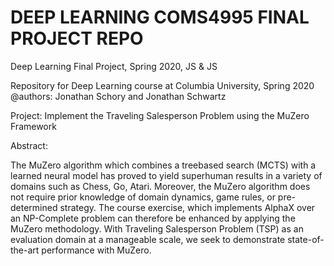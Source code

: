 # DEEP LEARNING COMS4995 FINAL PROJECT REPO

Deep Learning Final Project, Spring 2020, JS &amp; JS

Repository for Deep Learning course at Columbia University, Spring 2020
@authors: Jonathan Schory and Jonathan Schwartz

Project: Implement the Traveling Salesperson Problem using the MuZero Framework 

Abstract:

The MuZero algorithm which combines a treebased search (MCTS) with a learned neural model
has proved to yield superhuman results in a variety of domains such as Chess, Go, Atari. Moreover, the MuZero algorithm does not require prior
knowledge of domain dynamics, game rules, or
pre-determined strategy. The course exercise,
which implements AlphaX over an NP-Complete
problem can therefore be enhanced by applying
the MuZero methodology. With Traveling Salesperson Problem (TSP) as an evaluation domain
at a manageable scale, we seek to demonstrate
state-of-the-art performance with MuZero.
